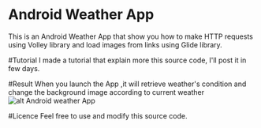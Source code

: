 # Android Weather App
This is an Android Weather App that show you how to make HTTP requests using Volley library and load images from links using Glide library.

#Tutorial
I made a tutorial that explain more this source code, I'll post it in few days.

#Result
When you launch the App ,it will retrieve weather's condition and change the background image according to current weather
![alt Android weather App](https://marwendoukh.files.wordpress.com/2017/01/android-weather-app.png)

#Licence
Feel free to use and modify this source code. 


